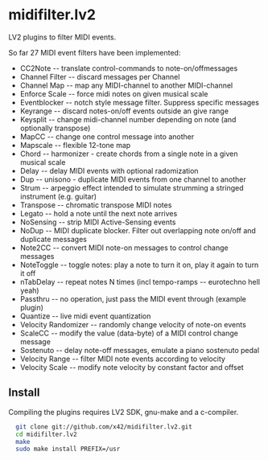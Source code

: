 midifilter.lv2
==============

LV2 plugins to filter MIDI events.

So far 27 MIDI event filters have been implemented:

*   CC2Note -- translate control-commands to note-on/offmessages
*   Channel Filter -- discard messages per Channel
*   Channel Map -- map any MIDI-channel to another MIDI-channel
*   Enforce Scale -- force midi notes on given musical scale
*   Eventblocker -- notch style message filter. Suppress specific messages
*   Keyrange -- discard notes-on/off events outside an give range
*   Keysplit -- change midi-channel number depending on note (and optionally transpose)
*   MapCC -- change one control message into another
*   Mapscale -- flexible 12-tone map
*   Chord -- harmonizer - create chords from a single note in a given musical scale
*   Delay -- delay MIDI events with optional radomization
*   Dup -- unisono - duplicate MIDI events from one channel to another
*   Strum -- arpeggio effect intended to simulate strumming a stringed instrument (e.g. guitar)
*   Transpose -- chromatic transpose MIDI notes
*   Legato -- hold a note until the next note arrives
*   NoSensing -- strip MIDI Active-Sensing events
*   NoDup -- MIDI duplicate blocker. Filter out overlapping note on/off and duplicate messages
*   Note2CC -- convert MIDI note-on messages to control change messages
*   NoteToggle -- toggle notes: play a note to turn it on, play it again to turn it off
*   nTabDelay -- repeat notes N times (incl tempo-ramps -- eurotechno hell yeah)
*   Passthru -- no operation, just pass the MIDI event through (example plugin)
*   Quantize -- live midi event quantization
*   Velocity Randomizer -- randomly change velocity of note-on events
*   ScaleCC -- modify the value (data-byte) of a MIDI control change message
*   Sostenuto -- delay note-off messages, emulate a piano sostenuto pedal
*   Velocity Range -- filter MIDI note events according to velocity
*   Velocity Scale -- modify note velocity by constant factor and offset

Install
-------

Compiling the plugins requires LV2 SDK, gnu-make and a c-compiler.

```bash
  git clone git://github.com/x42/midifilter.lv2.git
  cd midifilter.lv2
  make
  sudo make install PREFIX=/usr
```
